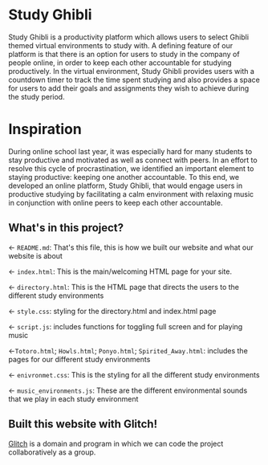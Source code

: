 # Study Ghibli

Study Ghibli is a productivity platform which allows users to select Ghibli themed virtual environments to study with. A defining feature of our platform is that there is an option for users to study in the company of people online, in order to keep each other accountable for studying productively. In the virtual environment, Study Ghibli provides users with a countdown timer to track the time spent studying and also provides a space for users to add their goals and assignments they wish to achieve during the study period.

# Inspiration

During online school last year, it was especially hard for many students to stay productive and motivated as well as connect with peers. In an effort to resolve this cycle of procrastination, we identified an important element to staying productive: keeping one another accountable. To this end, we developed an online platform, Study Ghibli, that would engage users in productive studying by facilitating a calm environment with relaxing music in conjunction with online peers to keep each other accountable.

## What's in this project?

← `README.md`: That's this file, this is how we built our website and what our website is about

← `index.html`: This is the main/welcoming HTML page for your site.

← `directory.html`: This is the HTML page that directs the users to the different study environments

← `style.css`: styling for the directory.html and index.html page

← `script.js`: includes functions for toggling full screen and for playing music

←`Totoro.html`; `Howls.html`; `Ponyo.html`; `Spirited_Away.html`: includes the pages for our different study environments

← `enivronmet.css`: This is the styling for all the different study environments

← `music_environments.js`: These are the different environmental sounds that we play in each study environment

## Built this website with Glitch!

[Glitch](https://glitch.com) is a domain and program in which we can code the project collaboratively as a group.
